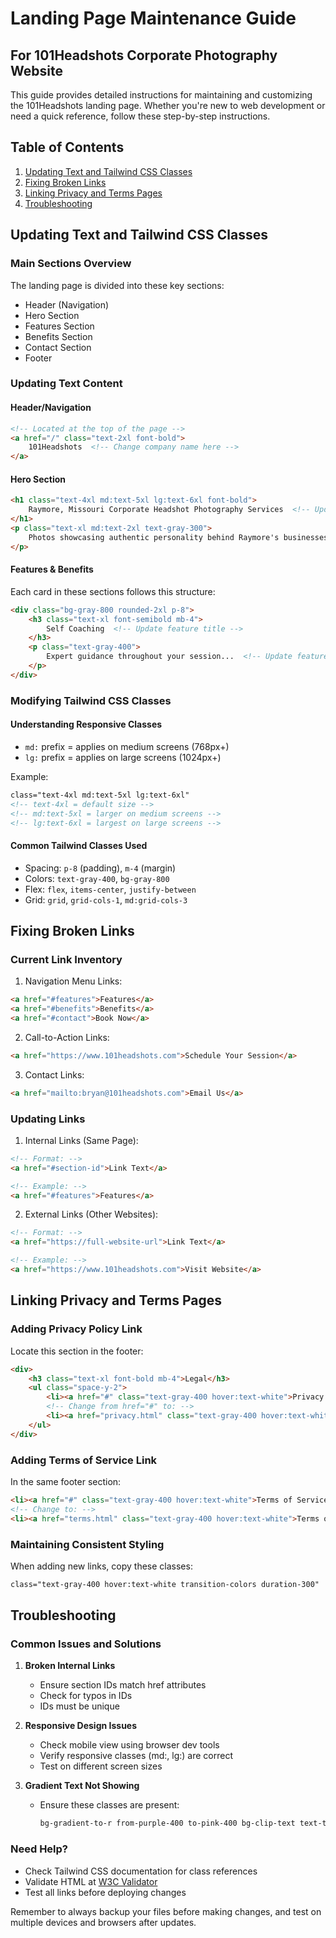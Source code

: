 # Landing Page Maintenance Guide
## For 101Headshots Corporate Photography Website

This guide provides detailed instructions for maintaining and customizing the 101Headshots landing page. Whether you're new to web development or need a quick reference, follow these step-by-step instructions.

## Table of Contents
1. [Updating Text and Tailwind CSS Classes](#updating-text-and-tailwind-css-classes)
2. [Fixing Broken Links](#fixing-broken-links)
3. [Linking Privacy and Terms Pages](#linking-privacy-and-terms-pages)
4. [Troubleshooting](#troubleshooting)

## Updating Text and Tailwind CSS Classes

### Main Sections Overview
The landing page is divided into these key sections:
- Header (Navigation)
- Hero Section
- Features Section
- Benefits Section
- Contact Section
- Footer

### Updating Text Content

#### Header/Navigation
```html
<!-- Located at the top of the page -->
<a href="/" class="text-2xl font-bold">
    101Headshots  <!-- Change company name here -->
</a>
```

#### Hero Section
```html
<h1 class="text-4xl md:text-5xl lg:text-6xl font-bold">
    Raymore, Missouri Corporate Headshot Photography Services  <!-- Update main heading -->
</h1>
<p class="text-xl md:text-2xl text-gray-300">
    Photos showcasing authentic personality behind Raymore's businesses.  <!-- Update subheading -->
</p>
```

#### Features & Benefits
Each card in these sections follows this structure:
```html
<div class="bg-gray-800 rounded-2xl p-8">
    <h3 class="text-xl font-semibold mb-4">
        Self Coaching  <!-- Update feature title -->
    </h3>
    <p class="text-gray-400">
        Expert guidance throughout your session...  <!-- Update feature description -->
    </p>
</div>
```

### Modifying Tailwind CSS Classes

#### Understanding Responsive Classes
- `md:` prefix = applies on medium screens (768px+)
- `lg:` prefix = applies on large screens (1024px+)

Example:
```html
class="text-4xl md:text-5xl lg:text-6xl"
<!-- text-4xl = default size -->
<!-- md:text-5xl = larger on medium screens -->
<!-- lg:text-6xl = largest on large screens -->
```

#### Common Tailwind Classes Used
- Spacing: `p-8` (padding), `m-4` (margin)
- Colors: `text-gray-400`, `bg-gray-800`
- Flex: `flex`, `items-center`, `justify-between`
- Grid: `grid`, `grid-cols-1`, `md:grid-cols-3`

## Fixing Broken Links

### Current Link Inventory
1. Navigation Menu Links:
```html
<a href="#features">Features</a>
<a href="#benefits">Benefits</a>
<a href="#contact">Book Now</a>
```

2. Call-to-Action Links:
```html
<a href="https://www.101headshots.com">Schedule Your Session</a>
```

3. Contact Links:
```html
<a href="mailto:bryan@101headshots.com">Email Us</a>
```

### Updating Links
1. Internal Links (Same Page):
```html
<!-- Format: -->
<a href="#section-id">Link Text</a>

<!-- Example: -->
<a href="#features">Features</a>
```

2. External Links (Other Websites):
```html
<!-- Format: -->
<a href="https://full-website-url">Link Text</a>

<!-- Example: -->
<a href="https://www.101headshots.com">Visit Website</a>
```

## Linking Privacy and Terms Pages

### Adding Privacy Policy Link
Locate this section in the footer:
```html
<div>
    <h3 class="text-xl font-bold mb-4">Legal</h3>
    <ul class="space-y-2">
        <li><a href="#" class="text-gray-400 hover:text-white">Privacy Policy</a></li>
        <!-- Change from href="#" to: -->
        <li><a href="privacy.html" class="text-gray-400 hover:text-white">Privacy Policy</a></li>
    </ul>
</div>
```

### Adding Terms of Service Link
In the same footer section:
```html
<li><a href="#" class="text-gray-400 hover:text-white">Terms of Service</a></li>
<!-- Change to: -->
<li><a href="terms.html" class="text-gray-400 hover:text-white">Terms of Service</a></li>
```

### Maintaining Consistent Styling
When adding new links, copy these classes:
```html
class="text-gray-400 hover:text-white transition-colors duration-300"
```

## Troubleshooting

### Common Issues and Solutions

1. **Broken Internal Links**
   - Ensure section IDs match href attributes
   - Check for typos in IDs
   - IDs must be unique

2. **Responsive Design Issues**
   - Check mobile view using browser dev tools
   - Verify responsive classes (md:, lg:) are correct
   - Test on different screen sizes

3. **Gradient Text Not Showing**
   - Ensure these classes are present:
     ```html
     bg-gradient-to-r from-purple-400 to-pink-400 bg-clip-text text-transparent
     ```

### Need Help?
- Check Tailwind CSS documentation for class references
- Validate HTML at [W3C Validator](https://validator.w3.org/)
- Test all links before deploying changes

Remember to always backup your files before making changes, and test on multiple devices and browsers after updates.
